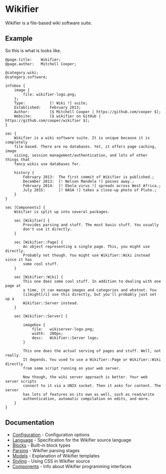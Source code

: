 # Wikifier

Wikifier is a file-based wiki software suite.

## Example

So this is what is looks like.

```
@page.title:    Wikifier;
@page.author:   Mitchell Cooper;

@category.wiki;
@category.software;

infobox {
    image {
        file: wikifier-logo.png;
    };
    Type:           [! Wiki !] suite;
    Established:    February 2013;
    Author:         [$ Mitchell Cooper | https://github.com/cooper $];
    Website:        [$ wikifier on GitHub | https://github.com/cooper/wikifier $];
}

sec {
    Wikifier is a wiki software suite. It is unique because it is completely
    file-based. There are no databases. Yet, it offers page caching, image
    sizing, session management/authentication, and lots of other things that
    fancy wikis use databases for.

    history {
        February 2013:  The first commit of Wikifier is published.;
        December 2013:  [! Nelson Mandela !] passes away.;
        February 2014:  [! Ebola virus !] spreads across West Africa.;
        July 2015:      [! NASA !] takes a close-up photo of Pluto.;
    }
}

sec [Components] {
    Wikifier is split up into several packages.

    sec [Wikifier] {
        Provides parsing and stuff. The most basic stuff. You usually
        don't use it directly.
    }

    sec [Wikifier::Page] {
        An object representing a single page. This, you might use directly.
        Probably not though. You might use Wikifier::Wiki instead since it has
        some cool stuff.
    }

    sec [Wikifier::Wiki] {
        This one does some cool stuff. In addition to dealing with one page at
        a time, it can manage images and categories and whatnot. You
        [i]might[/i] use this directly, but you'll probably just set up a
        Wikifier::Server instead.
    }

    sec [Wikifier::Server] {

        imagebox {
            file:   wikiserver-logo.png;
            width:  200px;
            desc:   Wikifier::Server logo;
        }

        This one does the actual serving of pages and stuff. Well, not really.
        It depends. You used to use a Wikifier::Page or Wikifier::Wiki directly
        from some script running on your web server.

        Now though, the wiki server approach is better. Your web server scripts
        connect to it via a UNIX socket. Then it asks for content. The server
        has lots of features on its own as well, such as read/write
        authentication, automatic compilation on edits, and more.
    }
}
```

## Documentation

* [Configuration](doc/configuration.md) - Configuration options
* [Language](doc/language.md) - Specification for the Wikifier source language
* [Blocks](doc/blocks.md) - Built-in block types
* [Parsing](doc/parsing.md) - Wikifier parsing stages
* [Models](doc/models.md) - Explanation of Wikifier templates
* [Styling](doc/styling.md) - Using CSS in Wikifier source
* [Components](doc/components.md) - Info about Wikifier programming interfaces
